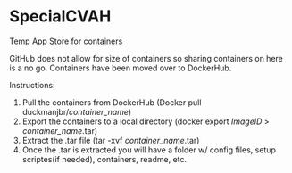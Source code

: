 # SpecialCVAH
Temp App Store for containers

GitHub does not allow for size of containers so sharing containers on here is a no go.  Containers have been moved over to DockerHub.

Instructions:
1. Pull the containers from DockerHub (Docker pull duckmanjbr/*container_name*)
2. Export the containers to a local directory  (docker export *ImageID* > *container_name*.tar)
3. Extract the .tar file (tar -xvf *container_name*.tar)
4. Once the .tar is extracted you will have a folder w/ config files, setup scriptes(if needed), containers, readme, etc.

